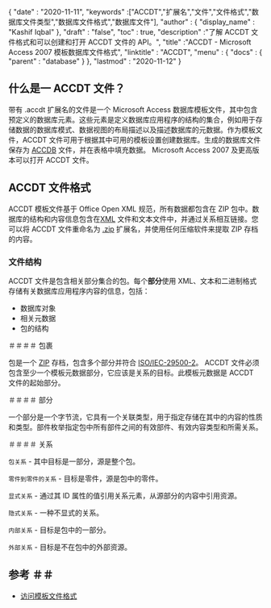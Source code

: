 {
  "date" : "2020-11-11",
  "keywords" :["ACCDT","扩展名","文件","文件格式","数据库文件类型","数据库文件格式","数据库文件"],
  "author" : {
    "display_name" : "Kashif Iqbal"
},
  "draft" : "false",
  "toc" : true,
  "description" :"了解 ACCDT 文件格式和可以创建和打开 ACCDT 文件的 API。",
  "title" :"ACCDT - Microsoft Access 2007 模板数据库文件格式",
  "linktitle" : "ACCDT",
  "menu" : {
    "docs" : {
      "parent" : "database"
}
},
  "lastmod" : "2020-11-12"
}

## 什么是一 ACCDT 文件？

带有 .accdt 扩展名的文件是一个 Microsoft Access 数据库模板文件，其中包含预定义的数据库元素。这些元素是定义数据库应用程序的结构的集合，例如用于存储数据的数据库模式、数据视图的布局描述以及描述数据库的元数据。作为模板文件，ACCDT 文件可用于根据其中可用的模板设置创建数据库。生成的数据库文件保存为 [ACCDB](/zh/database/accdb/) 文件，并在表格中填充数据。 Microsoft Access 2007 及更高版本可以打开 ACCDT 文件。

## ACCDT 文件格式

ACCDT 模板文件基于 Office Open XML 规范，所有数据都包含在 ZIP 包中。数据库的结构和内容信息包含在[XML](/zh/web/xml/) 文件和文本文件中，并通过关系相互链接。您可以将 ACCDT 文件重命名为 [.zip](/zh/compression/zip/) 扩展名，并使用任何压缩软件来提取 ZIP 存档的内容。

### 文件结构

ACCDT 文件是包含相关部分集合的包。每个**部分**使用 XML、文本和二进制格式存储有关数据库应用程序内容的信息，包括：

* 数据库对象
* 相关元数据
* 包的结构

＃＃＃＃ 包裹

包是一个 [ZIP](/zh/compression/zip/) 存档，包含多个部分并符合 [ISO/IEC-29500-2](https://www.iso.org/standard/51459.html)。 ACCDT 文件必须包含至少一个模板元数据部分，它应该是关系的目标。此模板元数据是 ACCDT 文件的起始部分。

＃＃＃＃ 部分

一个部分是一个字节流，它具有一个关联类型，用于指定存储在其中的内容的性质和类型。部件枚举指定包中所有部件之间的有效部件、有效内容类型和所需关系。

＃＃＃＃ 关系

`包关系` - 其中目标是一部分，源是整个包。

`零件到零件的关系` - 目标是零件，源是包中的零件。

`显式关系` - 通过其 ID 属性的值引用关系元素，从源部分的内容中引用资源。

`隐式关系` - 一种不显式的关系。

`内部关系` - 目标是包中的一部分。

`外部关系` - 目标是不在包中的外部资源。

## 参考 ＃＃

* [访问模板文件格式](https://learn.microsoft.com/en-us/openspecs/sharepoint_protocols/ms-accdt/0a4a68d7-7a85-4a27-ad74-730db57862d7)

